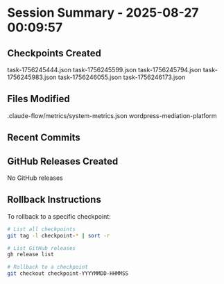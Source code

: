 # Session Summary - 2025-08-27 00:09:57

## Checkpoints Created
task-1756245444.json
task-1756245599.json
task-1756245794.json
task-1756245983.json
task-1756246055.json
task-1756246173.json

## Files Modified
.claude-flow/metrics/system-metrics.json
wordpress-mediation-platform

## Recent Commits


## GitHub Releases Created
No GitHub releases

## Rollback Instructions
To rollback to a specific checkpoint:
```bash
# List all checkpoints
git tag -l checkpoint-* | sort -r

# List GitHub releases
gh release list

# Rollback to a checkpoint
git checkout checkpoint-YYYYMMDD-HHMMSS
```
